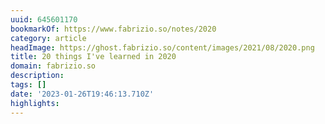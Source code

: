 ```yaml
---
uuid: 645601170
bookmarkOf: https://www.fabrizio.so/notes/2020
category: article
headImage: https://ghost.fabrizio.so/content/images/2021/08/2020.png
title: 20 things I've learned in 2020
domain: fabrizio.so
description:
tags: []
date: '2023-01-26T19:46:13.710Z'
highlights:
---
```





